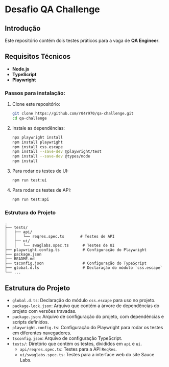 # Desafio QA Challenge

## Introdução

Este repositório contém dois testes práticos para a vaga de **QA Engineer**. 

## Requisitos Técnicos

- **Node.js** 
- **TypeScript** 
- **Playwright** 

### Passos para instalação:

1. Clone este repositório:

   ```bash
   git clone https://github.com/r04r970/qa-challenge.git
   cd qa-challenge
   ```

2. Instale as dependências:

   ```bash
   npx playwright install  
   npm install playwright  
   npm install css.escape
   npm install --save-dev @playwright/test
   npm install --save-dev @types/node
   npm install
   ```

3. Para rodar os testes de UI:

   ```bash 
   npm run test:ui
   ```

4. Para rodar os testes de API:

   ```bash
   npm run test:api
   ```

### Estrutura do Projeto

```plaintext
.
├── tests/
│   ├── api/
│   │   └── reqres.spec.ts       # Testes de API
│   ├── ui/
│   │   └── swaglabs.spec.ts      # Testes de UI
├── playwright.config.ts          # Configuração do Playwright
├── package.json
├── README.md
├── tsconfig.json                 # Configuração do TypeScript
├── global.d.ts                   # Declaração do módulo `css.escape`
└── ...
```

## Estrutura do Projeto

- `global.d.ts`: Declaração do módulo `css.escape` para uso no projeto.
- `package-lock.json`: Arquivo que contém a árvore de dependências do projeto com versões travadas.
- `package.json`: Arquivo de configuração do projeto, com dependências e scripts definidos.
- `playwright.config.ts`: Configuração do Playwright para rodar os testes em diferentes navegadores.
- `tsconfig.json`: Arquivo de configuração TypeScript.
- `tests/`: Diretório que contém os testes, divididos em `api` e `ui`.
  - `api/reqres.spec.ts`: Testes para a API `ReqRes`.
  - `ui/swaglabs.spec.ts`: Testes para a interface web do site Sauce Labs.
